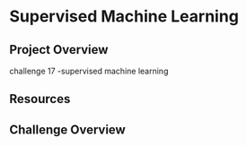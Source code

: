 # Supervised Machine Learning

## Project Overview
 challenge 17 -supervised machine learning

## Resources

## Challenge Overview
